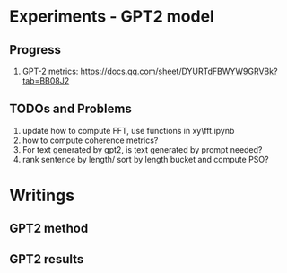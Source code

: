 # Experiments - GPT2 model
## Progress
1. GPT-2 metrics: https://docs.qq.com/sheet/DYURTdFBWYW9GRVBk?tab=BB08J2 

## TODOs and Problems
1. update how to compute FFT, use functions in xy\fft.ipynb
2. how to compute coherence metrics?
3. For text generated by gpt2, is text generated by prompt needed?
4. rank sentence by length/ sort by length bucket and compute PSO?
# Writings
## GPT2 method
## GPT2 results
